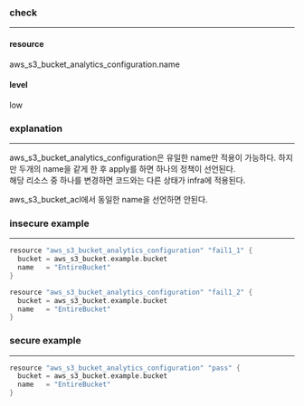 ### check

---

#### resource
aws_s3_bucket_analytics_configuration.name

#### level
low

### explanation

---

aws_s3_bucket_analytics_configuration은 유일한 name만 적용이 가능하다. 하지만 두개의 name을 같게 한 후 apply를 하면 하나의 정책이 선언된다. <br />
해당 리소스 중 하나를 변경하면 코드와는 다른 상태가 infra에 적용된다.

aws_s3_bucket_acl에서 동일한 name을 선언하면 안된다.


### insecure example

---

```go
resource "aws_s3_bucket_analytics_configuration" "fail1_1" {
  bucket = aws_s3_bucket.example.bucket
  name   = "EntireBucket"
}

resource "aws_s3_bucket_analytics_configuration" "fail1_2" {
  bucket = aws_s3_bucket.example.bucket
  name   = "EntireBucket"
}

```


### secure example

---

```go
resource "aws_s3_bucket_analytics_configuration" "pass" {
  bucket = aws_s3_bucket.example.bucket
  name   = "EntireBucket"
}
```
